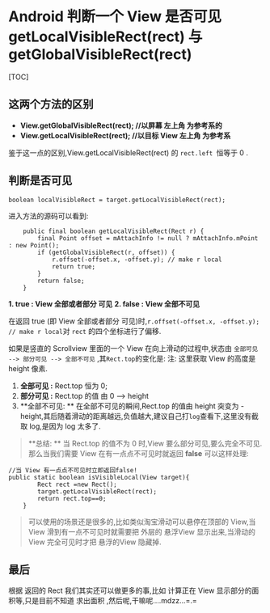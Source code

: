 # Android 判断一个 View 是否可见 getLocalVisibleRect(rect) 与 getGlobalVisibleRect(rect)

[TOC]

## 这两个方法的区别
- **View.getGlobalVisibleRect(rect); //以屏幕 左上角 为参考系的**
- **View.getLocalVisibleRect(rect);  //以目标 View 左上角 为参考系**

鉴于这一点的区别,View.getLocalVisibleRect(rect) 的 `rect.left `恒等于 0 .

## 判断是否可见

```
boolean localVisibleRect = target.getLocalVisibleRect(rect);
```

进入方法的源码可以看到:

```
    public final boolean getLocalVisibleRect(Rect r) {
        final Point offset = mAttachInfo != null ? mAttachInfo.mPoint : new Point();
        if (getGlobalVisibleRect(r, offset)) {
            r.offset(-offset.x, -offset.y); // make r local
            return true;
        }
        return false;
    }
```

**1. true : View 全部或者部分 可见**
**2. false : View 全部不可见**

在返回 true (即 View 全部或者部分 可见)时,`r.offset(-offset.x, -offset.y); // make r local`对 `rect` 的四个坐标进行了偏移.

如果是竖直的 Scrollview 里面的一个 View 在向上滑动的过程中,状态由 `全部可见 --> 部分可见 --> 全部不可见` ,其`Rect.top`的变化是:
注: 这里获取 View 的高度是 height 像素.

1. **全部可见 :** Rect.top 恒为 0;
2. **部分可见 :** Rect.top 的值 由 0 --> height
3. **全部不可见: ** 在全部不可见的瞬间,Rect.top 的值由 height 突变为 - height,其后随着滑动的距离越远,负值越大,建议自己打`log`查看下,这里没有截取 log,是因为 log 太多了.

> **总结: ** 当 Rect.top 的值不为 0 时,View 要么部分可见,要么完全不可见.那么当我们需要 View 在有一点点不可见时就返回 **false** 可以这样处理:

```
//当 View 有一点点不可见时立即返回false!
public static boolean isVisibleLocal(View target){
        Rect rect =new Rect();
        target.getLocalVisibleRect(rect);
        return rect.top==0;
    }
```

> 可以使用的场景还是很多的,比如类似淘宝滑动可以悬停在顶部的 View,当View 滑到有一点不可见时就需要把 外层的 悬浮View 显示出来,当滑动的 View 完全可见时才把 悬浮的View 隐藏掉.

## 最后

根据 返回的 Rect 我们其实还可以做更多的事,比如 计算正在 View 显示部分的面积等,只是目前不知道 求出面积 ,然后呢,干嘛呢....mdzz...=.=
